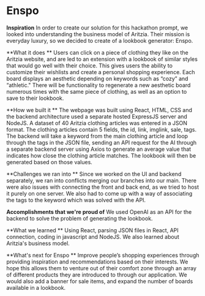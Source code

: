 # Enspo

**Inspiration** 
In order to create our solution for this hackathon prompt, we looked into understanding the business model of Aritzia. Their mission is everyday luxury, so we decided to create of a lookbook generator: Enspo.

**What it does **
Users can click on a piece of clothing they like on the Aritzia website, and are led to an extension with a lookbook of similar styles that would go well with their choice. This gives users the ability to customize their wishlists and create a personal shopping experience. Each board displays an aesthetic depending on keywords such as “cozy” and “athletic." There will be functionality to regenerate a new aesthetic board numerous times with the same piece of clothing, as well as an option to save to their lookbook.

**How we built it **
The webpage was built using React, HTML, CSS and the backend architecture used a separate hosted ExpressJS server and NodeJS. A dataset of 40 Aritzia clothing articles was entered in a JSON format. The clothing articles contain 5 fields, the id, link, imglink, sale, tags. The backend will take a keyword from the main clothing article and loop through the tags in the JSON file, sending an API request for the AI through a separate backend server using Axios to generate an average value that indicates how close the clothing article matches. The lookbook will then be generated based on those values.

**Challenges we ran into **
Since we worked on the UI and backend separately, we ran into conflicts merging our branches into our main. There were also issues with connecting the front and back end, as we tried to host it purely on one server. We also had to come up with a way of associating the tags to the keyword which was solved with the API.

**Accomplishments that we're proud of** 
We used OpenAI as an API for the backend to solve the problem of generating the lookbook.

**What we learned **
Using React, parsing JSON files in React, API connection, coding in javascript and NodeJS. We also learned about Aritzia's business model.

**What's next for Enspo **
Improve people’s shopping experiences through providing inspiration and recommendations based on their interests. We hope this allows them to venture out of their comfort zone through an array of different products they are introduced to through our application. We would also add a banner for sale items, and expand the number of boards available in a lookbook.
